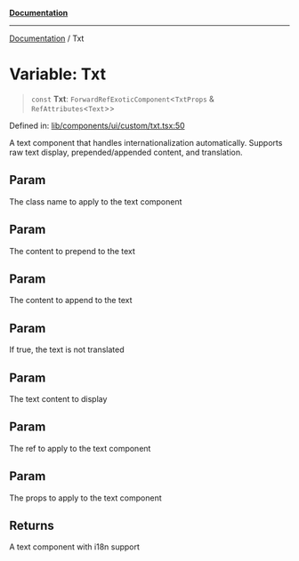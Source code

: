 [**Documentation**](../README.md)

***

[Documentation](../README.md) / Txt

# Variable: Txt

> `const` **Txt**: `ForwardRefExoticComponent`\<`TxtProps` & `RefAttributes`\<`Text`\>\>

Defined in: [lib/components/ui/custom/txt.tsx:50](https://github.com/aldesgroup/goaldn/blob/6a7943d02984b1a6b41d76a3a483a1484b644076/lib/components/ui/custom/txt.tsx#L50)

A text component that handles internationalization automatically.
Supports raw text display, prepended/appended content, and translation.

## Param

The class name to apply to the text component

## Param

The content to prepend to the text

## Param

The content to append to the text

## Param

If true, the text is not translated

## Param

The text content to display

## Param

The ref to apply to the text component

## Param

The props to apply to the text component

## Returns

A text component with i18n support
